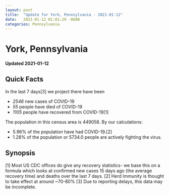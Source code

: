 ```yaml
---
layout: post
title:  "Update for York, Pennsylvania - 2021-01-12"
date:   2021-01-12 01:01:29 -0600
categories: Pennsylvania
---
```


# York, Pennsylvania
#### Updated 2021-01-12

## Quick Facts

In the last 7 days[3] we project there have been
- *2546* new cases of COVID-19
- *55* people have died of COVID-19
- *1105* people have recovered from COVID-19[1]

The population in this census area is 449058. By our calculations:
- 5.96% of the population have had COVID-19.[2]
- 1.28% of the population or 5734.0 people are actively fighting the virus.

## Synopsis




[1] Most US CDC offices do give any recovery statistics- we base this on a formula which looks at confirmed new cases
15 days ago (the average recovery time) and deaths over the last 7 days.
[2] Herd Immunity is thought to take effect at around ~70-80%
[3] Due to reporting delays, this data may be incomplete. 
    